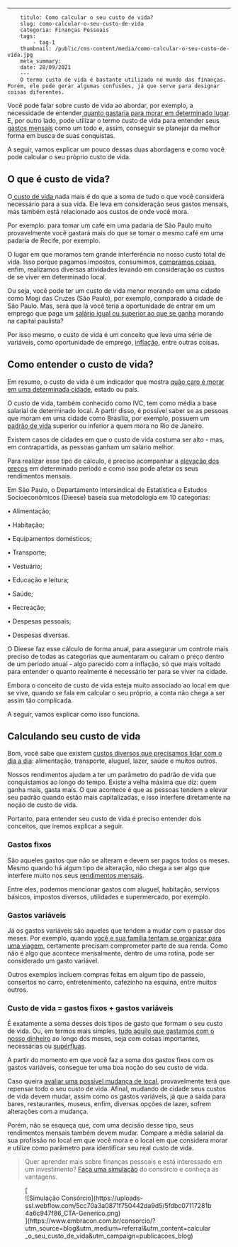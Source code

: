 ---
        titulo: Como calcular o seu custo de vida?
        slug: como-calcular-o-seu-custo-de-vida
        categoria: Finanças Pessoais
        tags:
            - tag-1
        thumbnail: /public/cms-content/media/como-calcular-o-seu-custo-de-vida.jpg
        meta_summary: 
        date: 28/09/2021
        ---
        O termo custo de vida é bastante utilizado no mundo das finanças. Porém, ele pode gerar algumas confusões, já que serve para designar coisas diferentes.

Você pode falar sobre custo de vida ao abordar, por exemplo, a necessidade de entender[ quanto gastaria para morar em determinado lugar](https://www.embracon.com.br/blog/melhores-cidades-para-viver-com-valores-de-metro-quadrado). E, por outro lado, pode utilizar o termo custo de vida para entender seus [gastos mensais](https://www.embracon.com.br/blog/7-dicas-para-comecar-a-sua-organizacao-financeira) como um todo e, assim, conseguir se planejar da melhor forma em busca de suas conquistas.

A seguir, vamos explicar um pouco dessas duas abordagens e como você pode calcular o seu próprio custo de vida.

O que é custo de vida?
----------------------

O[ custo de vida ](https://www.embracon.com.br/blog/busca-de-novas-cidades-para-mais-qualidade-de-vida)nada mais é do que a soma de tudo o que você considera necessário para a sua vida. Ele leva em consideração seus gastos mensais, mas também está relacionado aos custos de onde você mora.

Por exemplo: para tomar um café em uma padaria de São Paulo muito provavelmente você gastará mais do que se tomar o mesmo café em uma padaria de Recife, por exemplo.

O lugar em que moramos tem grande interferência no nosso custo total de vida. Isso porque pagamos impostos, consumimos, [compramos coisas](https://www.embracon.com.br/blog/compras-de-natal-como-gastar-pouco-e-presentear-toda-a-familia), enfim, realizamos diversas atividades levando em consideração os custos de se viver em determinado local.

Ou seja, você pode ter um custo de vida menor morando em uma cidade como Mogi das Cruzes (São Paulo), por exemplo, comparado à cidade de São Paulo. Mas, será que lá você teria a oportunidade de entrar em um emprego que paga um [salário igual ou superior ao que se ganha](https://www.embracon.com.br/blog/como-organizar-a-vida-financeira-para-uma-aposentadoria-tranquila) morando na capital paulista?

Por isso mesmo, o custo de vida é um conceito que leva uma série de variáveis, como oportunidade de emprego, [inflação](https://www.embracon.com.br/blog/entenda-a-importancia-da-taxa-selic-e-da-inflacao), entre outras coisas.

Como entender o custo de vida?
------------------------------

Em resumo, o custo de vida é um indicador que mostra [quão caro é morar em uma determinada cidade](https://www.embracon.com.br/blog/melhores-cidades-para-viver-com-valores-de-metro-quadrado), estado ou país.

O custo de vida, também conhecido como IVC, tem como média a base salarial de determinado local. A partir disso, é possível saber se as pessoas que moram em uma cidade como Brasília, por exemplo, possuem um [padrão de vida](https://www.embracon.com.br/blog/entenda-como-e-possivel-manter-a-saude-financeira-da-sua-familia) superior ou inferior a quem mora no Rio de Janeiro.

Existem casos de cidades em que o custo de vida costuma ser alto - mas, em contrapartida, as pessoas ganham um salário melhor.

Para realizar esse tipo de cálculo, é preciso acompanhar a [elevação dos preços](https://www.embracon.com.br/blog/incc-e-ipca-por-que-eles-sao-tao-importantes-no-consorcio) em determinado período e como isso pode afetar os seus rendimentos mensais.

Em São Paulo, o Departamento Intersindical de Estatística e Estudos Socioeconômicos (Dieese) baseia sua metodologia em 10 categorias:

 • Alimentação;

 • Habitação;

 • Equipamentos domésticos;

 • Transporte;

 • Vestuário;

 • Educação e leitura;

 • Saúde;

 • Recreação;

 • Despesas pessoais;

 • Despesas diversas.

O Dieese faz esse cálculo de forma anual, para assegurar um controle mais preciso de todas as categorias que aumentaram ou caíram o preço dentro de um período anual - algo parecido com a inflação, só que mais voltado para entender o quanto realmente é necessário ter para se viver na cidade.

Embora o conceito de custo de vida esteja muito associado ao local em que se vive, quando se fala em calcular o seu próprio, a conta não chega a ser assim tão complicada.

A seguir, vamos explicar como isso funciona.

Calculando seu custo de vida
----------------------------

Bom, você sabe que existem [custos diversos que precisamos lidar com o dia a dia](https://www.embracon.com.br/blog/como-economizar-nas-contas-de-casa-em-tempos-de-crise-economica): alimentação, transporte, aluguel, lazer, saúde e muitos outros.

Nossos rendimentos ajudam a ter um parâmetro do padrão de vida que conquistamos ao longo do tempo. Existe a velha máxima que diz: quem ganha mais, gasta mais. O que acontece é que as pessoas tendem a elevar seu padrão quando estão mais capitalizadas, e isso interfere diretamente na noção de custo de vida.

Portanto, para entender seu custo de vida é preciso entender dois conceitos, que iremos explicar a seguir.

### Gastos fixos

São aqueles gastos que não se alteram e devem ser pagos todos os meses. Mesmo quando há algum tipo de alteração, não chega a ser algo que interfere muito nos seus [rendimentos mensais](https://www.embracon.com.br/blog/dicas-para-uma-vida-financeira-mais-feliz).

Entre eles, podemos mencionar gastos com aluguel, habitação, serviços básicos, impostos diversos, utilidades e supermercado, por exemplo.

### Gastos variáveis

Já os gastos variáveis são aqueles que tendem a mudar com o passar dos meses. Por exemplo, quando [você e sua família tentam se organizar para uma viagem](https://www.embracon.com.br/blog/viagem-em-familia-4-dicas-para-agradar-a-todos), certamente precisam comprometer parte de sua renda. Como não é algo que acontece mensalmente, dentro de uma rotina, pode ser considerado um gasto variável.

Outros exemplos incluem compras feitas em algum tipo de passeio, consertos no carro, entretenimento, cafezinho na esquina, entre muitos outros.

### Custo de vida = gastos fixos + gastos variáveis

É exatamente a soma desses dois tipos de gasto que formam o seu custo de vida. Ou, em termos mais simples, [tudo aquilo que gastamos com o nosso dinheiro](https://www.embracon.com.br/blog/como-identificar-e-eliminar-gastos-desnecessarios) ao longo dos meses, seja com coisas importantes, necessárias ou [supérfluas](https://www.embracon.com.br/blog/quais-sao-as-despesas-superfluas-que-podem-ser-cortadas-do-dia-a-dia).

A partir do momento em que você faz a soma dos gastos fixos com os gastos variáveis, consegue ter uma boa noção do seu custo de vida.

Caso queira [avaliar uma possível mudança de local](https://www.embracon.com.br/blog/como-conquistar-a-independencia-financeira-morando-sozinho), provavelmente terá que repensar todo o seu custo de vida. Afinal, mudando de cidade seus custos de vida devem mudar, assim como os gastos variáveis, já que a saída para bares, restaurantes, museus, enfim, diversas opções de lazer, sofrem alterações com a mudança.

Porém, não se esqueça que, com uma decisão desse tipo, seus rendimentos mensais também devem mudar. Compare a média salarial da sua profissão no local em que você mora e o local em que considera morar e utilize como parâmetro para identificar seu real custo de vida.

> Quer aprender mais sobre finanças pessoais e está interessado em um investimento? [Faça uma simulação](https://www.embracon.com.br/consorcio/?utm_source=blog&utm_medium=referral&utm_content=calcular_o_seu_custo_de_vida&utm_campaign=publicacoes_blog) do consórcio e conheça as vantagens.

<figure class="w-richtext-figure-type-image w-richtext-align-center">[<div>![Simulação Consórcio](https://uploads-ssl.webflow.com/5cc70a3a0871f750442da9d5/5fdbc07117281b4a6c947f86_CTA-Generico.png)</div>](https://www.embracon.com.br/consorcio/?utm_source=blog&utm_medium=referral&utm_content=calcular_o_seu_custo_de_vida&utm_campaign=publicacoes_blog)</figure>
        